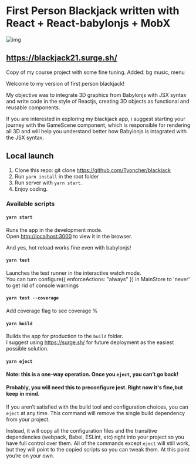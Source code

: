 # First Person Blackjack written with React + React-babylonjs + MobX
![img](https://github.com/Tvoncher/blackjack/assets/116438158/a1ebe528-abdb-4c43-97b7-326490b46b02)

## https://blackjack21.surge.sh/

Copy of my course project with some fine tuning.
Added: bg music, menu

Welcome to my version of first person blackjack!

My objective was to integrate 3D graphics from Babylonjs with JSX syntax and write code in the style of Reactjs, creating 3D objects as functional and reusable components.

If you are interested in exploring my blackjack app, i suggest starting your journey with the GameScene component, which is responsible for rendering all 3D and will help you understand better how Babylonjs is intagrated with the JSX syntax.

## Local launch

1. Clone this repo: git clone https://github.com/Tvoncher/blackjack
2. Run `yarn install` in the root folder
3. Run server with `yarn start`.
4. Enjoy coding.

### Available scripts

#### `yarn start`

Runs the app in the development mode.\
Open [http://localhost:3000](http://localhost:3000) to view it in the browser.

And yes, hot reload works fine even with babylonjs!

#### `yarn test`

Launches the test runner in the interactive watch mode.\
You can turn configure({ enforceActions: "always" }) in MainStore to 'never' to get rid of console warnings

#### `yarn test --coverage`

Add coverage flag to see coverage %

#### `yarn build`

Builds the app for production to the `build` folder.\
I suggest using https://surge.sh/ for future deployment as the easiest possible solution.

#### `yarn eject`

**Note: this is a one-way operation. Once you `eject`, you can’t go back!**

#### Probably, you will need this to preconfigure jest. Right now it's fine,but keep in mind.

If you aren’t satisfied with the build tool and configuration choices, you can `eject` at any time. This command will remove the single build dependency from your project.

Instead, it will copy all the configuration files and the transitive dependencies (webpack, Babel, ESLint, etc) right into your project so you have full control over them. All of the commands except `eject` will still work, but they will point to the copied scripts so you can tweak them. At this point you’re on your own.
